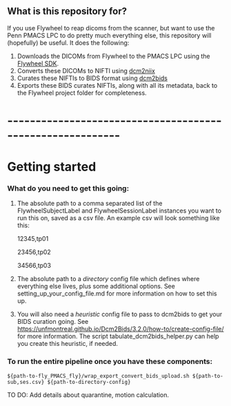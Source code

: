 ## What is this repository for?
If you use Flywheel to reap dicoms from the scanner, but want to use the Penn PMACS LPC to do pretty much everything else, this repository will (hopefully) be useful.
It does the following:
1. Downloads the DICOMs from Flywheel to the PMACS LPC using the [Flywheel SDK](https://api-docs.flywheel.io/latest/tags/21.0.0/python/index.html). 
2. Converts these DICOMs to NIFTI using [dcm2niix](https://github.com/rordenlab/dcm2niix)
3. Curates these NIFTIs to BIDS format using [dcm2bids](https://unfmontreal.github.io/Dcm2Bids/3.2.0/)
4. Exports these BIDS curates NIFTIs, along with all its metadata, back to the Flywheel project folder for completeness. 
# ----------------------------------------------------------



# Getting started
### What do you need to get this going:
1. The absolute path to a comma separated list of the FlywheelSubjectLabel and FlywheelSessionLabel instances you want to run this on, saved as a csv file. An example csv will look something like this:


    12345,tp01


    23456,tp02


    34566,tp03
2. The absolute path to a *directory* config file which defines where everything else lives, plus some additional options. See setting_up_your_config_file.md for more information on how to set this up. 
3. You will also need a *heuristic* config file to pass to dcm2bids to get your BIDS curation going. See https://unfmontreal.github.io/Dcm2Bids/3.2.0/how-to/create-config-file/ for more information. The script tabulate_dcm2bids_helper.py can help you create this heuristic, if needed. 

### To run the entire pipeline once you have these components:
`${path-to-fly_PMACS_fly}/wrap_export_convert_bids_upload.sh ${path-to-sub,ses.csv} ${path-to-directory-config}`












TO DO:
Add details about quarantine, motion calculation.
